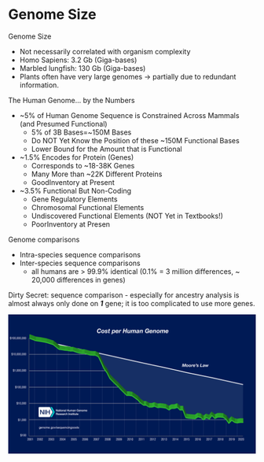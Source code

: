 # Genome Size



Genome Size 

* Not necessarily correlated with organism complexity 
* Homo Sapiens: 3.2 Gb (Giga-bases) 
* Marbled lungfish: 130 Gb (Giga-bases) 
* Plants often have very large genomes → partially due to redundant information.



The Human Genome... by the Numbers

* ~5% of Human Genome Sequence is Constrained Across Mammals (and Presumed Functional)
  * 5% of 3B Bases=~150M Bases
  * Do NOT Yet Know the Position of these ~150M Functional Bases
  * Lower Bound for the Amount that is Functional
* ~1.5% Encodes for Protein (Genes)
  * Corresponds to ~18-38K Genes
  * Many More than ~22K Different Proteins
  * GoodInventory at Present
* ~3.5% Functional But Non-Coding
  * Gene Regulatory Elements
  * Chromosomal Functional Elements
  * Undiscovered Functional Elements (NOT Yet in Textbooks!)
  * PoorInventory at Presen



Genome comparisons

* Intra-species sequence comparisons
* Inter-species sequence comparisons
  * all humans are > 99.9% identical (0.1% = 3 million differences, ~ 20,000 differences in genes)



Dirty Secret: sequence comparison - especially for ancestry analysis is almost always only done on ***1*** gene; it is too complicated to use more genes.



![Graph: Sequencing Cost Per Genome](img-src/genome-size.assets/NHGRISequencing_Cost_per_Genome_Aug2020.jpg)